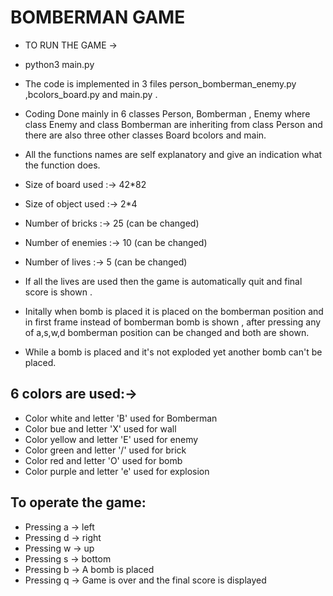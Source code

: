 #                                               BOMBERMAN GAME

- TO RUN THE GAME -> 
- python3 main.py

- The code is implemented in 3 files person_bomberman_enemy.py ,bcolors_board.py and main.py .
- Coding Done mainly in 6 classes Person, Bomberman , Enemy  where class Enemy and class Bomberman are inheriting from class Person and there are also three other classes  Board bcolors and main. 
- All the functions names are self explanatory and give an indication what the function does.

- Size of board used  :-> 42*82
- Size of object used :-> 2*4
-  Number of bricks    :-> 25 (can be changed)
- Number of enemies   :-> 10 (can be changed)
- Number of lives     :-> 5  (can be changed)

- If all the lives are used then the game is automatically quit and final score is shown .
- Initally when bomb is placed it is placed on the bomberman position and in first frame instead of bomberman bomb is shown , after pressing any of a,s,w,d bomberman position can be changed and both are shown.
- While a bomb is placed and it's not exploded yet another bomb can't be placed.

## 6 colors are used:->

- Color white and letter 'B' used for Bomberman
- Color bue and letter 'X' used for wall
- Color yellow and letter 'E' used for enemy
- Color green and letter '/' used for brick
- Color red and letter 'O' used for bomb
- Color purple and letter 'e' used for explosion


## To operate the game:

-  Pressing a -> left
-  Pressing d -> right
-  Pressing w -> up
-  Pressing s -> bottom
-  Pressing b -> A bomb is placed
-  Pressing q -> Game is over and the final score is displayed

